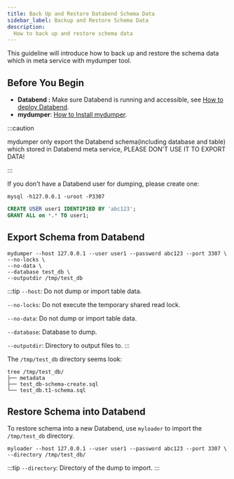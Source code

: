 ```yaml
---
title: Back Up and Restore Databend Schema Data
sidebar_label: Backup and Restore Schema Data
description:
  How to back up and restore schema data
---
```


This guideline will introduce how to back up and restore the schema data which in meta service with mydumper tool.

## Before You Begin

* **Databend :** Make sure Databend is running and accessible, see [How to deploy Databend](/guides/deploy).
* **mydumper**: [How to Install mydumper](https://github.com/mydumper/mydumper).

:::caution

mydumper only export the Databend schema(including database and table) which stored in Databend meta service, PLEASE DON'T USE IT TO EXPORT DATA!

:::

If you don't have a Databend user for dumping, please create one:

```shell
mysql -h127.0.0.1 -uroot -P3307
```

```sql
CREATE USER user1 IDENTIFIED BY 'abc123';
GRANT ALL on *.* TO user1;
```

## Export Schema from Databend

```shell
mydumper --host 127.0.0.1 --user user1 --password abc123 --port 3307 \
--no-locks \
--no-data \
--database test_db \
--outputdir /tmp/test_db
```

:::tip
`--host`: Do not dump or import table data.

`--no-locks`: Do not execute the temporary shared read lock.

`--no-data`: Do not dump or import table data.

`--database`: Database to dump.

`--outputdir`: Directory to output files to.
:::

The `/tmp/test_db` directory seems look:
```shell
tree /tmp/test_db/ 
├── metadata
├── test_db-schema-create.sql
└── test_db.t1-schema.sql
```

##  Restore Schema into Databend

To restore schema into a new Databend, use `myloader` to import the `/tmp/test_db` directory.

```shell
myloader --host 127.0.0.1 --user user1 --password abc123 --port 3307 \
--directory /tmp/test_db/
```
:::tip
`--directory`: Directory of the dump to import.
:::
